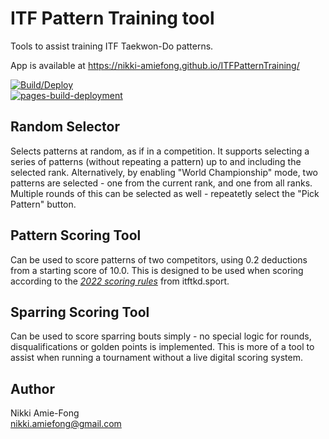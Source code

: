 # ITF Pattern Training tool

Tools to assist training ITF Taekwon-Do patterns.  

App is available at https://nikki-amiefong.github.io/ITFPatternTraining/

[![Build/Deploy](https://github.com/nikki-amiefong/ITFPatternTraining/actions/workflows/dotnet.yml/badge.svg)](https://github.com/nikki-amiefong/ITFPatternTraining/actions/workflows/dotnet.yml)  
[![pages-build-deployment](https://github.com/nikki-amiefong/ITFPatternTraining/actions/workflows/pages/pages-build-deployment/badge.svg)](https://github.com/nikki-amiefong/ITFPatternTraining/actions/workflows/pages/pages-build-deployment)

## Random Selector

Selects patterns at random, as if in a competition. It supports selecting a series of patterns (without repeating a pattern) up to and including
the selected rank. Alternatively, by enabling "World Championship" mode, two patterns are selected - one from the current rank, and one from all ranks. Multiple
rounds of this can be selected as well - repeatetly select the "Pick Pattern" button.

## Pattern Scoring Tool

Can be used to score patterns of two competitors, using 0.2 deductions from a starting score of 10.0. This is designed to be used when scoring according to
the *[2022 scoring rules](https://itftkd.sport/wp-content/uploads/2022/04/Official-ITF-Rules-of-Competition-Version-2022v1.pdf#page=68)* from itftkd.sport.

## Sparring Scoring Tool

Can be used to score sparring bouts simply - no special logic for rounds, disqualifications or golden points is implemented. This is more of a tool to assist
when running a tournament without a live digital scoring system.

## Author

Nikki Amie-Fong  
<nikki.amiefong@gmail.com>